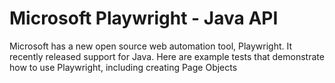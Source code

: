 # Microsoft Playwright - Java API

Microsoft has a new open source web automation tool, Playwright. It recently released support for Java. Here are example
tests that demonstrate how to use Playwright, including creating Page Objects
